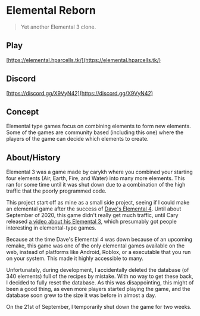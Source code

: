 # Elemental Reborn
> Yet another Elemental 3 clone.

## Play
[https://elemental.hparcells.tk/](https://elemental.hparcells.tk/)

## Discord
[https://discord.gg/X9VyN42](https://discord.gg/X9VyN42)

## Concept
Elemental type games focus on combining elements to form new elements. Some of the games are community based (including this one) where the players of the game can decide which elements to create.

## About/History
Elemental 3 was a game made by carykh where you combined your starting four elements (Air, Earth, Fire, and Water) into many more elements. This ran for some time until it was shut down due to a combination of the high traffic that the poorly programmed code.

This project start off as mine as a small side project, seeing if I could make an elemental game after the success of [Dave's Elemental 4](https://elemental4.net/). Until about September of 2020, this game didn't really get much traffic, until Cary released [a video about his Elemental 3](https://www.youtube.com/watch?v=rQWwfYSUckY), which presumably got people interesting in elemental-type games.

Because at the time Dave's Elemental 4 was down because of an upcoming remake, this game was one of the only elemental games available on the web, instead of platforms like Android, Roblox, or a executable that you run on your system. This made it highly accessible to many.

Unfortunately, during development, I accidentally deleted the database (of 340 elements) full of the recipes by mistake. With no way to get these back, I decided to fully reset the database. As this was disappointing, this might of been a good thing, as even more players started playing the game, and the database soon grew to the size it was before in almost a day.

On the 21st of September, I temporarily shut down the game for two weeks.
